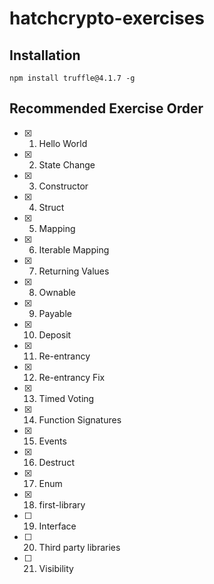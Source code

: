 # hatchcrypto-exercises

## Installation

```
npm install truffle@4.1.7 -g
```

## Recommended Exercise Order
- [x] 1. Hello World
- [x] 2. State Change
- [x] 3. Constructor
- [x] 4. Struct
- [x] 5. Mapping
- [x] 6. Iterable Mapping
- [x] 7. Returning Values
- [x] 8. Ownable
- [x] 9. Payable
- [x] 10. Deposit
- [x] 11. Re-entrancy
- [x] 12. Re-entrancy Fix
- [x] 13. Timed Voting
- [x] 14. Function Signatures
- [x] 15. Events
- [x] 16. Destruct
- [x] 17. Enum
- [x] 18. first-library
- [ ] 19. Interface
- [ ] 20. Third party libraries
- [ ] 21. Visibility
